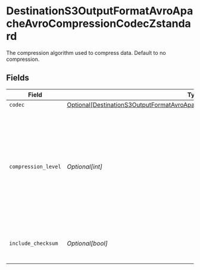 # DestinationS3OutputFormatAvroApacheAvroCompressionCodecZstandard

The compression algorithm used to compress data. Default to no compression.


## Fields

| Field                                                                                                                                                                           | Type                                                                                                                                                                            | Required                                                                                                                                                                        | Description                                                                                                                                                                     |
| ------------------------------------------------------------------------------------------------------------------------------------------------------------------------------- | ------------------------------------------------------------------------------------------------------------------------------------------------------------------------------- | ------------------------------------------------------------------------------------------------------------------------------------------------------------------------------- | ------------------------------------------------------------------------------------------------------------------------------------------------------------------------------- |
| `codec`                                                                                                                                                                         | [Optional[DestinationS3OutputFormatAvroApacheAvroCompressionCodecZstandardCodec]](../../models/shared/destinations3outputformatavroapacheavrocompressioncodeczstandardcodec.md) | :heavy_minus_sign:                                                                                                                                                              | N/A                                                                                                                                                                             |
| `compression_level`                                                                                                                                                             | *Optional[int]*                                                                                                                                                                 | :heavy_minus_sign:                                                                                                                                                              | Negative levels are 'fast' modes akin to lz4 or snappy, levels above 9 are generally for archival purposes, and levels above 18 use a lot of memory.                            |
| `include_checksum`                                                                                                                                                              | *Optional[bool]*                                                                                                                                                                | :heavy_minus_sign:                                                                                                                                                              | If true, include a checksum with each data block.                                                                                                                               |